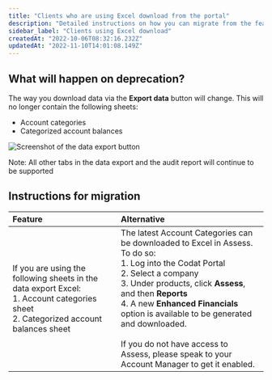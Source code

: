 ```yaml
---
title: "Clients who are using Excel download from the portal"
description: "Detailed instructions on how you can migrate from the features you're using today"
sidebar_label: "Clients using Excel download"
createdAt: "2022-10-06T08:32:16.232Z"
updatedAt: "2022-11-10T14:01:08.149Z"
---
```



## What will happen on deprecation?
The way you download data via the **Export data** button will change. This will no longer contain the following sheets:
- Account categories
- Categorized account balances

![Screenshot of the data export button](/img/assess/data-export.png)

Note: All other tabs in the data export and the audit report will continue to be supported


## Instructions for migration

| Feature 	| Alternative 	|
|:--	|:--	|
| If you are using the following sheets in the data export Excel: <br/>1. Account categories sheet <br/>2. Categorized account balances sheet 	| The latest Account Categories can be downloaded to Excel in Assess. To do so: <br/> 1. Log into the Codat Portal<br/> 2. Select a company <br/> 3. Under products, click **Assess**, and then **Reports** <br/> 4.  A new **Enhanced Financials** option is available to be generated and downloaded. <br/><br/> If you do not have access to Assess, please speak to your Account Manager to get it enabled. 	|